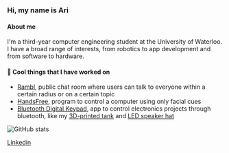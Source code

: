 ### Hi, my name is Ari
#### About me
I'm a third-year computer engineering student at the University of Waterloo. I have a broad range of interests, from robotics to app development and from software to hardware.

#### 🔭 Cool things that I have worked on
- [Rambl](https://rambl.app), public chat room where users can talk to everyone within a certain radius or on a certain topic
- [HandsFree](https://devpost.com/software/hands-free), program to control a computer using only facial cues
- [Bluetooth Digital Keypad](https://apps.apple.com/us/app/bluetooth-digital-keypad/id1501984264), app to control electronics projects through bluetooth, like my [3D-printed tank](https://www.youtube.com/watch?v=ZGPXaiinZnM) and [LED speaker hat](https://youtu.be/IyR05Nh5o94)

<!--
**ariwasch/ariwasch** is a ✨ _special_ ✨ repository because its `README.md` (this file) appears on your GitHub profile.

Here are some ideas to get you started:

- 🔭 I’m currently working on ...
- 🌱 I’m currently learning ...
- 👯 I’m looking to collaborate on ...
- 🤔 I’m looking for help with ...
- 💬 Ask me about ...
- 📫 How to reach me: ...
- 😄 Pronouns: ...
- ⚡ Fun fact: ...
-->


![GitHub stats](https://github-readme-stats.vercel.app/api?username=ariwasch&show_icons=true&theme=tokyonight)
<!-- ![](https://visitor-badge.laobi.icu/badge?page_id=ariwasch.ariwasch) -->

[Linkedin](https://www.linkedin.com/in/ariwasch/)
